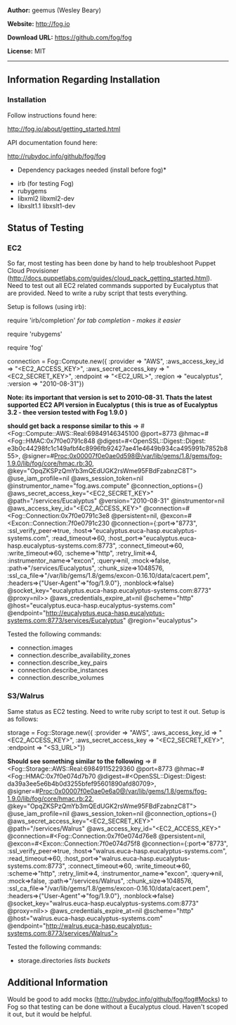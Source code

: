 **Author:** geemus (Wesley Beary)

**Website:** <a href="http://fog.io">http://fog.io</a>

**Download URL:** <a href="https://github.com/fog/fog">https://github.com/fog/fog</a>

**License:** MIT

***

## Information Regarding Installation

### Installation

Follow instructions found here:

http://fog.io/about/getting_started.html

API documentation found here:

http://rubydoc.info/github/fog/fog

* Dependency packages needed (install before fog)*

- irb (for testing Fog)
- rubygems
- libxml2 libxml2-dev
- libxslt1.1 libxslt1-dev

## Status of Testing

### EC2

So far, most testing has been done by hand to help troubleshoot Puppet Cloud Provisioner (http://docs.puppetlabs.com/guides/cloud_pack_getting_started.html).  Need to test out all EC2 related commands supported by Eucalyptus that are provided. Need to write a ruby script that tests everything. 

Setup is follows (using irb):

require 'irb/completion' *for tab completion - makes it easier*

require 'rubygems'

require 'fog'

connection = Fog::Compute.new({
:provider => "AWS",
:aws_access_key_id => "<EC2_ACCESS_KEY>",
:aws_secret_access_key => "<EC2_SECRET_KEY>",
:endpoint => "<EC2_URL>",
:region => "eucalyptus",
:version => "2010-08-31"})

**Note: its important that version is set to 2010-08-31.  Thats the latest supported EC2 API version in Eucalyptus ( this is true as of Eucalyptus 3.2 - thee version tested with Fog 1.9.0 )**

**should get back a response similar to this**
=> #<Fog::Compute::AWS::Real:69849146345100 @port=8773 @hmac=#<Fog::HMAC:0x7f0e0791c848 @digest=#<OpenSSL::Digest::Digest: e3b0c44298fc1c149afbf4c8996fb92427ae41e4649b934ca495991b7852b855>, @signer=#<Proc:0x00007f0e0ae0d598@/var/lib/gems/1.8/gems/fog-1.9.0/lib/fog/core/hmac.rb:30>, @key="OpqZKSPzQmYb3mQEdUGK2rsWme95FBdFzabnzC8T"> @use_iam_profile=nil @aws_session_token=nil @instrumentor_name="fog.aws.compute" @connection_options={} @aws_secret_access_key="<EC2_SECRET_KEY>" @path="/services/Eucalyptus" @version="2010-08-31" @instrumentor=nil @aws_access_key_id="<EC2_ACCESS_KEY>" @connection=#<Fog::Connection:0x7f0e0791c3e8 @persistent=nil, @excon=#<Excon::Connection:7f0e0791c230 @connection={:port=>"8773", :ssl_verify_peer=>true, :host=>"eucalyptus.euca-hasp.eucalyptus-systems.com", :read_timeout=>60, :host_port=>"eucalyptus.euca-hasp.eucalyptus-systems.com:8773", :connect_timeout=>60, :write_timeout=>60, :scheme=>"http", :retry_limit=>4, :instrumentor_name=>"excon", :query=>nil, :mock=>false, :path=>"/services/Eucalyptus", :chunk_size=>1048576, :ssl_ca_file=>"/var/lib/gems/1.8/gems/excon-0.16.10/data/cacert.pem", :headers=>{"User-Agent"=>"fog/1.9.0"}, :nonblock=>false} @socket_key="eucalyptus.euca-hasp.eucalyptus-systems.com:8773" @proxy=nil>> @aws_credentials_expire_at=nil @scheme="http" @host="eucalyptus.euca-hasp.eucalyptus-systems.com" @endpoint="http://eucalyptus.euca-hasp.eucalyptus-systems.com:8773/services/Eucalyptus" @region="eucalyptus">

Tested the following commands:

- connection.images
- connection.describe_availability_zones
- connection.describe_key_pairs
- connection.describe_instances
- connection.describe_volumes

### S3/Walrus

Same status as EC2 testing.  Need to write ruby script to test it out. Setup is as follows:

storage = Fog::Storage.new({
:provider => "AWS",
:aws_access_key_id => "<EC2_ACCESS_KEY>",
:aws_secret_access_key => "<EC2_SECRET_KEY>",
:endpoint => "<S3_URL>"})

**Should see something similar to the following**
=> #<Fog::Storage::AWS::Real:69849115229360 @port=8773 @hmac=#<Fog::HMAC:0x7f0e074d7b70 @digest=#<OpenSSL::Digest::Digest: da39a3ee5e6b4b0d3255bfef95601890afd80709>, @signer=#<Proc:0x00007f0e0ae0e6a0@/var/lib/gems/1.8/gems/fog-1.9.0/lib/fog/core/hmac.rb:22>, @key="OpqZKSPzQmYb3mQEdUGK2rsWme95FBdFzabnzC8T"> @use_iam_profile=nil @aws_session_token=nil @connection_options={} @aws_secret_access_key="<EC2_SECRET_KEY>" @path="/services/Walrus" @aws_access_key_id="<EC2_ACCESS_KEY>" @connection=#<Fog::Connection:0x7f0e074d76e8 @persistent=nil, @excon=#<Excon::Connection:7f0e074d75f8 @connection={:port=>"8773", :ssl_verify_peer=>true, :host=>"walrus.euca-hasp.eucalyptus-systems.com", :read_timeout=>60, :host_port=>"walrus.euca-hasp.eucalyptus-systems.com:8773", :connect_timeout=>60, :write_timeout=>60, :scheme=>"http", :retry_limit=>4, :instrumentor_name=>"excon", :query=>nil, :mock=>false, :path=>"/services/Walrus", :chunk_size=>1048576, :ssl_ca_file=>"/var/lib/gems/1.8/gems/excon-0.16.10/data/cacert.pem", :headers=>{"User-Agent"=>"fog/1.9.0"}, :nonblock=>false} @socket_key="walrus.euca-hasp.eucalyptus-systems.com:8773" @proxy=nil>> @aws_credentials_expire_at=nil @scheme="http" @host="walrus.euca-hasp.eucalyptus-systems.com" @endpoint="http://walrus.euca-hasp.eucalyptus-systems.com:8773/services/Walrus">

Tested the following commands:

- storage.directories *lists buckets*

## Additional Information

Would be good to add mocks (http://rubydoc.info/github/fog/fog#Mocks) to Fog so that testing can be done without a Eucalyptus cloud.  Haven't scoped it out, but it would be helpful.